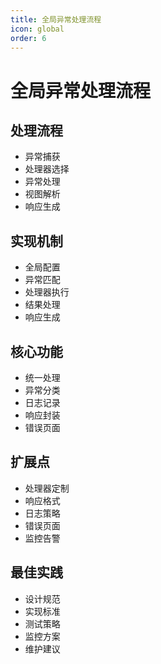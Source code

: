 ```yaml
---
title: 全局异常处理流程
icon: global
order: 6
---
```


# 全局异常处理流程

## 处理流程
- 异常捕获
- 处理器选择
- 异常处理
- 视图解析
- 响应生成

## 实现机制
- 全局配置
- 异常匹配
- 处理器执行
- 结果处理
- 响应生成

## 核心功能
- 统一处理
- 异常分类
- 日志记录
- 响应封装
- 错误页面

## 扩展点
- 处理器定制
- 响应格式
- 日志策略
- 错误页面
- 监控告警

## 最佳实践
- 设计规范
- 实现标准
- 测试策略
- 监控方案
- 维护建议
